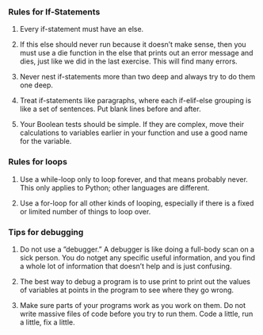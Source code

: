 ### Rules for If-Statements

1.  Every if-statement must have an else.  

2.  If this else should never run because it doesn’t make sense, then you must use a die function in the else that prints out an error message and dies, just like we did in the last exercise. This will
find many errors.  

3.  Never nest if-statements more than two deep and always try to do them one deep.  

4.  Treat if-statements like paragraphs, where each if-elif-else grouping is like a set of sentences.
Put blank lines before and after.  

5.  Your Boolean tests should be simple. If they are complex, move their calculations to variables
earlier in your function and use a good name for the variable.


### Rules for loops
1.  Use a while-loop only to loop forever, and that means probably never. This only applies to Python; other languages are different.  

2.  Use a for-loop for all other kinds of looping, especially if there is a fixed or limited number of things to loop over.

### Tips for debugging

1.  Do not use a ”debugger.” A debugger is like doing a full-body scan on a sick person. You do notget any specific useful information, and you find a whole lot of information that doesn’t help and is just confusing.  

2.  The best way to debug a program is to use print to print out the values of variables at points in the program to see where they go wrong.

3.  Make sure parts of your programs work as you work on them. Do not write massive files of code before you try to run them. Code a little, run a little, fix a little.
